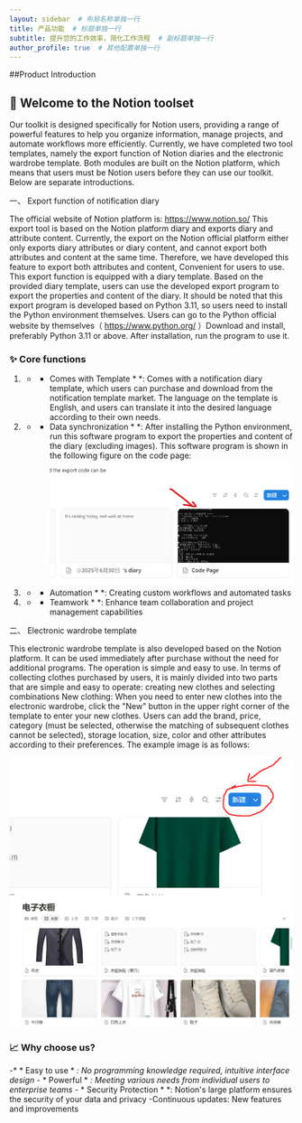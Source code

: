 ```yaml
---
layout: sidebar  # 布局名称单独一行
title: 产品功能  # 标题单独一行
subtitle: 提升您的工作效率，简化工作流程  # 副标题单独一行
author_profile: true  # 其他配置单独一行
---
```


##Product Introduction
##  🚀  Welcome to the Notion toolset
Our toolkit is designed specifically for Notion users, providing a range of powerful features to help you organize information, manage projects, and automate workflows more efficiently. Currently, we have completed two tool templates, namely the export function of Notion diaries and the electronic wardrobe template. Both modules are built on the Notion platform, which means that users must be Notion users before they can use our toolkit. Below are separate introductions.

一、 Export function of notification diary

The official website of Notion platform is: https://www.notion.so/ This export tool is based on the Notion platform diary and exports diary and attribute content. Currently, the export on the Notion official platform either only exports diary attributes or diary content, and cannot export both attributes and content at the same time. Therefore, we have developed this feature to export both attributes and content,
Convenient for users to use. This export function is equipped with a diary template. Based on the provided diary template, users can use the developed export program to export the properties and content of the diary. It should be noted that this export program is developed based on Python 3.11, so users need to install the Python environment themselves. Users can go to the Python official website by themselves（ https://www.python.org/ ）Download and install, preferably Python 3.11 or above. After installation, run the program to use it.
###  ✨  Core functions
1. * * Comes with Template * *: Comes with a notification diary template, which users can purchase and download from the notification template market. The language on the template is English, and users can translate it into the desired language according to their own needs.
2. * * Data synchronization * *: After installing the Python environment, run this software program to export the properties and content of the diary (excluding images). This software program is shown in the following figure on the code page:
![alt text](image.png)

3. * * Automation * *: Creating custom workflows and automated tasks
4. * * Teamwork * *: Enhance team collaboration and project management capabilities

二、 Electronic wardrobe template

This electronic wardrobe template is also developed based on the Notion platform. It can be used immediately after purchase without the need for additional programs. The operation is simple and easy to use. In terms of collecting clothes purchased by users, it is mainly divided into two parts that are simple and easy to operate: creating new clothes and selecting combinations
New clothing:
When you need to enter new clothes into the electronic wardrobe, click the "New" button in the upper right corner of the template to enter your new clothes. Users can add the brand, price, category (must be selected, otherwise the matching of subsequent clothes cannot be selected), storage location, size, color and other attributes according to their preferences. The example image is as follows:

  ![alt text](image-1.png)
  ![alt text](image-2.png)

###  📈  Why choose us?
-* * Easy to use * *: No programming knowledge required, intuitive interface design
-* * Powerful * *: Meeting various needs from individual users to enterprise teams
-* * Security Protection * *: Notion's large platform ensures the security of your data and privacy
-Continuous updates: New features and improvements
